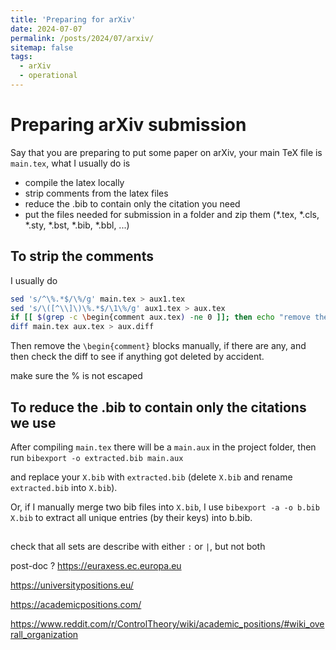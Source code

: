 ```yaml
---
title: 'Preparing for arXiv'
date: 2024-07-07
permalink: /posts/2024/07/arxiv/
sitemap: false
tags:
  - arXiv
  - operational
---
```



Preparing arXiv submission
======

Say that you are preparing to put some paper on arXiv,
your main TeX file is `main.tex`, what I usually do is
 - compile the latex locally
 - strip comments from the latex files
 - reduce the .bib to contain only the citation you need 
 - put the files needed for submission in a folder and zip them (\*.tex, \*.cls, \*.sty, \*.bst, \*.bib, \*.bbl, ...) 


## To strip the comments 
I usually do
```sh
sed 's/^\%.*$/\%/g' main.tex > aux1.tex 
sed 's/\([^\\]\)\%.*$/\1\%/g' aux1.tex > aux.tex 
if [[ $(grep -c \begin{comment aux.tex) -ne 0 ]]; then echo "remove the \begin{comment} manually"; fi  
diff main.tex aux.tex > aux.diff
```
 Then remove the `\begin{comment}` blocks manually, if there are any, 
 and then check the diff to see if anything got deleted by accident.

make sure the % is not escaped


## To reduce the .bib to contain only the citations we use

After compiling `main.tex` there will be a `main.aux` in the project folder, then run
`bibexport -o extracted.bib main.aux `

and replace your `X.bib` with `extracted.bib` (delete `X.bib` and rename `extracted.bib` into `X.bib`). 


Or, if I manually merge two bib files into `X.bib`, I use
`bibexport -a -o b.bib X.bib` to extract all unique entries (by their keys) into b.bib. 





##

check that all sets are describe with either `:` or `|`, but not both



post-doc ? 
https://euraxess.ec.europa.eu

https://universitypositions.eu/


https://academicpositions.com/


https://www.reddit.com/r/ControlTheory/wiki/academic_positions/#wiki_overall_organization





